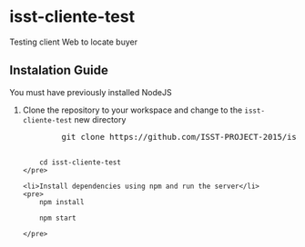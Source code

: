 # isst-cliente-test

Testing client Web to locate buyer

## Instalation Guide

You must have previously installed NodeJS

<ol>
	<li>Clone the repository to your workspace and change to the <code>isst-cliente-test</code> new directory</li>
	<pre>
		git clone https://github.com/ISST-PROJECT-2015/isst-cliente-test.git

		cd isst-cliente-test
	</pre>

	<li>Install dependencies using npm and run the server</li>
	<pre>
		npm install

		npm start

	</pre>
	
</ol>
